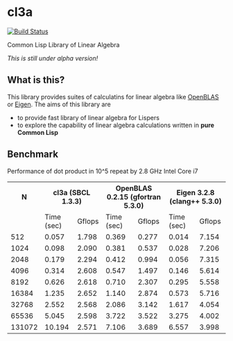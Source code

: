 # cl3a
[![Build Status](https://travis-ci.org/i-kiwamu/cl3a.svg?branch=master)](https://travis-ci.org/i-kiwamu/cl3a)

Common Lisp Library of Linear Algebra

*This is still under alpha version!*

## What is this?
This library provides suites of calculatins for linear algebra like [OpenBLAS](https://github.com/xianyi/OpenBLAS) or [Eigen](http://eigen.tuxfamily.org/index.php?title=Main_Page). The aims of this library are

* to provide fast library of linear algebra for Lispers
* to explore the capability of linear algebra calculations written in **pure Common Lisp**

## Benchmark
Performance of dot product in 10^5 repeat by 2.8 GHz Intel Core i7

<table>
    <tr>
        <th>N</th>
        <th colspan="2">cl3a (SBCL 1.3.3)</th>
        <th colspan="2">OpenBLAS 0.2.15 (gfortran 5.3.0)</th>
        <th colspan="2">Eigen 3.2.8 (clang++ 5.3.0)</th>
    </tr>
    <tr>
        <td></td>
        <td>Time (sec)</td><td>Gflops</td>
        <td>Time (sec)</td><td>Gflops</td>
        <td>Time (sec)</td><td>Gflops</td>
    </tr>
    <tr>
        <td>512</td>
        <td>0.057</td><td>1.798</td>
        <td>0.369</td><td>0.277</td>
        <td>0.014</td><td>7.154</td>
    </tr>
    <tr>
        <td>1024</td>
        <td>0.098</td><td>2.090</td>
        <td>0.381</td><td>0.537</td>
        <td>0.028</td><td>7.206</td>
    </tr>
    <tr>
        <td>2048</td>
        <td>0.179</td><td>2.294</td>
        <td>0.412</td><td>0.994</td>
        <td>0.056</td><td>7.315</td>
    </tr>
    <tr>
        <td>4096</td>
        <td>0.314</td><td>2.608</td>
        <td>0.547</td><td>1.497</td>
        <td>0.146</td><td>5.614</td>
    </tr>
    <tr>
        <td>8192</td>
        <td>0.626</td><td>2.618</td>
        <td>0.710</td><td>2.307</td>
        <td>0.295</td><td>5.558</td>
    </tr>
    <tr>
        <td>16384</td>
        <td>1.235</td><td>2.652</td>
        <td>1.140</td><td>2.874</td>
        <td>0.573</td><td>5.716</td>
    </tr>
    <tr>
        <td>32768</td>
        <td>2.552</td><td>2.568</td>
        <td>2.086</td><td>3.142</td>
        <td>1.617</td><td>4.054</td>
    </tr>
    <tr>
        <td>65536</td>
        <td>5.045</td><td>2.598</td>
        <td>3.722</td><td>3.522</td>
        <td>3.275</td><td>4.002</td>
    </tr>
    <tr>
        <td>131072</td>
        <td>10.194</td><td>2.571</td>
        <td>7.106</td><td>3.689</td>
        <td>6.557</td><td>3.998</td>
    </tr>
</table>
